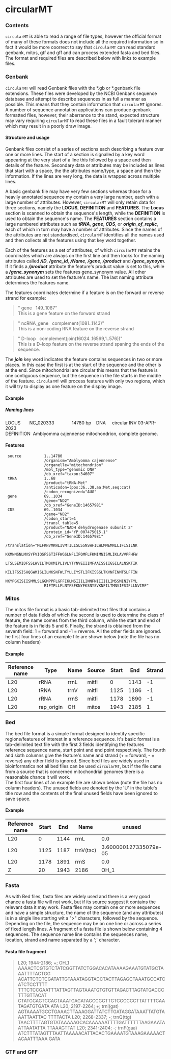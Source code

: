 # circularMT

### Contents

```circularMT``` is able to read a range of file types, however the official format of many of these formats does not include all the required information so in fact it would be more coorrect to say that ```circularMT``` can read standard genbank, mitos, gtf and gff and can process extended fasta and bed files. The format and required files are described below with links to example files.

### Genbank

```circularMT``` will read Genbank files with the *.gb or *.genbank file extensions. These files were developed by the NCBI Genbank sequence database and attempt to describe sequences in as full a manner as possible. This means that they contain information that ```circularMT``` ignores. A number of sequence annotation applications can produce genbank formatted files, however, their aberrance to the stand, expected structure may vary requiring ```circularMT``` to read these files in a fault tolerant manner which may result in a poorly draw image.

#### Structure and usage

Genbank files consist of a series of sections each describing a feature over one or more lines. The start of a section is signalled by a key word appearing at the very start of a line this followed by a space and then details of the feature. Secondary data or attributes may be included as lines that start with a space, the the attributes name/type, a space and then the information. If the lines are very long, the data is wrapped across multiple lines.

A basic genbank file may have very few sections whereas those for a heavily annotated sequence my contain a very large number, each with a large number of attributes. However, ```circularMT``` will only retain data for three sections, namely the **LOCUS**, **DEFINITION** and **FEATURES**. The **Locus** section is scanned to obtain the sequence's length, while the **DEFINITION** is used to obtain the sequence's name. The **FEATURES** section contains a large numbered attributes such as ___tRNA___, ___gene___, ___CDS___, or ___origin_of_replic___, each of which in turn may have a number of attributes. Since the names of the attributes are not standardised, ```circularMT``` identifies all the names used and then collects all the features using that key word together. 

Each of the features as a set of attributes, of which ```circularMT``` retains the coordinates which are always on the first line and then looks for the naming attributes called ___/ID___, ___/gene_id___, ___/Name___, ___/gene___, ___/product___ and ___/gene_synoym___. If it finds a ___/product___ attribute the feature's product value is set to this, while a ___/gene_synonym___ sets the features gene_synonym value. All other attributes are used to set the feature's name. The last naming attribute determines the features name.

The features coordinates determine if a feature is on the forward or reverse strand for example:

> " gene&nbsp;&nbsp;&nbsp;149..1087"  
This is a gene feature on the forward strand

> " ncRNA_gene&nbsp;&nbsp;&nbsp;complement(1081..1143)"  
This is a non-coding RNA feature on the reverse strand

> " D-loop&nbsp;&nbsp;&nbsp;complement(join(16024..16569,1..576))"  
This is a D-loop feature on the reverse strand spaning the ends of the sequence. 

The ___join___ key word indicates the feature contains sequences in two or more places. In this case the first is at the start of the sequence and the other is at the end. Since mitochondrial are circular this means that the feature is one contiguous sequence, but the sequence in the file starts in the middle of the feature. ```circularMT``` will process features with only two regions, which it will try to display as one feature on the display image.

#### Example 

##### Naming lines
LOCUS&nbsp;&nbsp;&nbsp;&nbsp;&nbsp;&nbsp;&nbsp;NC_020333&nbsp;&nbsp;&nbsp;&nbsp;&nbsp;&nbsp;&nbsp;&nbsp;&nbsp;&nbsp;&nbsp;&nbsp;&nbsp;&nbsp;14780&nbsp;bp&nbsp;&nbsp;&nbsp;&nbsp;DNA&nbsp;&nbsp;&nbsp;&nbsp;&nbsp;circular&nbsp;INV 03-APR-2023  
DEFINITION&nbsp;&nbsp;Amblyomma cajennense mitochondrion, complete genome.  

#### Features

     source          1..14780
                     /organism="Amblyomma cajennense"
                     /organelle="mitochondrion"
                     /mol_type="genomic DNA"
                     /db_xref="taxon:34607"
     tRNA            1..68
                     /product="tRNA-Met"
                     /anticodon=(pos:36..38,aa:Met,seq:cat)
                     /codon_recognized="AUG"
     gene            69..1034
                     /gene="ND2"
                     /db_xref="GeneID:14657981"
     CDS             69..1034
                     /gene="ND2"
                     /codon_start=1
                     /transl_table=5
                     /product="NADH dehydrogenase subunit 2"
                     /protein_id="YP_007475015.1"
                     /db_xref="GeneID:14657981"
                     /translation="MLFKNVMKWLIVMTILISLSSNSWFILWLMMEMNLLIFISILNK
                     KKMNNSNLMVSYFVIQSFSSTIFFWGSLNFLIFQMFLFKMIMNISMLIKLAVVPFHFW
                     LTSLSEMIDFSSLWVILTMQKMIPLIVLYTYNVEIIIMFAAISSIIGSILALNSKTIK
                     KILIFSSISHQGWMISLILMKSNFWLTYLLIYSTLIFKISSSLTKVNFINMTSLFFIN
                     NKYPGKISIISMMLSLGGMPPFLGFFIKLMSIIILINNFNIIIIILIMSSMINIYFYL
                     RIFTPLLFLNYFSFKNYFKSNYSVKNFILTMNVIFSIFLLNVIMF"

### Mitos

The mitos file format is a basic tab-delimited text files that contains a number of data fields of which the second is used to determine the class of feature, the name comes from the third column, while the start and end of the feature is in fields 5 and 6. Finally, the strand is obtained from the seventh field: 1 = forward and -1 = reverse. All the other fields are ignored. he first four lines of an example file are shown below (note the file has no column headers) 

#### Example 

|Reference name|Type|Name|Source|Start|End|Strand|
|-|-|-|-|-|-|-|
|L20|rRNA|rrnL|mitfi|0|1143|-1|
|L20|tRNA|trnV|mitfi|1125|1186|-1|
|L20|rRNA|rrnS|mitfi|1178|1890|-1|
|L20|rep_origin|OH|mitos|1943|2185|1|

### Bed

The bed file format is a simple format designed to identify specific regions/features of interest in a reference sequence. It's basic format is a tab-delimited text file with the first 3 fields identifying the features reference sequence name, start point and end point respectively. The fourth and sixth columns give the feature's name and strand (+ = forward, - = reverse) any other field is ignored. Since bed files are widely used in bioinformatics not all bed files can be used ```circularMT```, but if the file came from a source that is concerned mitochondrial genomes there is a reasonable chance it will work.   
The first four lines of an example file are shown below (note the file has no column headers). The unused fields are denoted by the 'U' in the table's title row and the contents of the final unused fields have been ignored to save space.

#### Example
|Reference name|Start|End|Name|unused|Strand|
|-|-|-|-|-|-|
|L20|	0|	1144|	rrnL|	0.0|	-|
|L20|1125|	1187|	trnV(tac)|	3.600000127335079e-05|	-|
|L20|1178|	1891|	rrnS|	0.0|	-|
Z|20|1943|	2186|	OH_1|	228266.8|	+|


### Fasta 

As with Bed files, fasta files are widely used and there is a very good chance a fasta file will not work, but if its source suggest it contains the relevant data it may work. Fasta files may contain one or more sequences and have a simple structure, the name of the sequence (and any attributes) is in a single line starting wit a "\>" characters, followed by the sequence. Depending on the file, the sequence may be on one line or across a series of fixed length lines. A fragment of a fasta file is shown below containing 4 sequences. The sequence name line contains the sequences name, location, strand and name separated by a ';' character. 

#### Fasta file fragment 

>L20; 1944-2186; +; OH_1
AAAACTCGTGTCTATCGGTTATCTGGACACATAAAAGAAATGTATGCTAAATTTTACTGG
ACATTCTCTCGATATTGTAAATAGGTACCTACTTAGAGCTAAATGCCATCATCTCCTTTT
TTTCTCCGAATTTATTAGTTAGTAAATGTGTGTTAGACTTAGTATGACCCTTTGTTACAT
CTATGCAGTCCAGTAAATGAGATAGCCGGTTGTCGCCCCTTATTTTCAATAGATGTGATA
ATA
>L20; 2197-2264; +; trnI(gat)
AGTAAAATGCCTGAAACTTAAAGGATTATCTTGATAGGATAAATTATGTAAATTAATTAC
TTTTACTA
>L20; 2268-2337; -; trnQ(ttg)
TAACTTTTAGTGTATAAAAAGCACAAAAAATTTTGATTTTTTAAGAAATAATTAATATTA
TTAAAGTTAT
>L20; 2341-2404; -; trnF(gaa)
ATCTTTATAGTTTAATTAAAAACATTACACTGAAAATGTAAAGAAAAACTACAATTTAAA
GATA

### GTF and GFF
